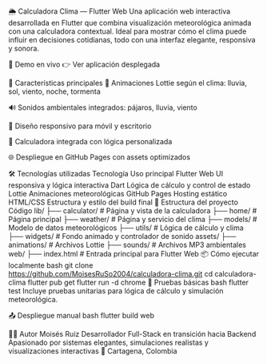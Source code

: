 🌦️ Calculadora Clima — Flutter Web
Una aplicación web interactiva desarrollada en Flutter que combina visualización meteorológica animada con una calculadora contextual. Ideal para mostrar cómo el clima puede influir en decisiones cotidianas, todo con una interfaz elegante, responsiva y sonora.

🚀 Demo en vivo
👉 Ver aplicación desplegada

🧠 Características principales
🎨 Animaciones Lottie según el clima: lluvia, sol, viento, noche, tormenta

🔊 Sonidos ambientales integrados: pájaros, lluvia, viento

📱 Diseño responsivo para móvil y escritorio

🧮 Calculadora integrada con lógica personalizada

🌐 Despliegue en GitHub Pages con assets optimizados

🛠️ Tecnologías utilizadas
Tecnología Uso principal
Flutter Web UI responsiva y lógica interactiva
Dart Lógica de cálculo y control de estado
Lottie Animaciones meteorológicas
GitHub Pages Hosting estático
HTML/CSS Estructura y estilo del build final
📁 Estructura del proyecto
Código
lib/
├── calculator/ # Página y vista de la calculadora
├── home/ # Página principal
├── weather/ # Página y servicio del clima
├── models/ # Modelo de datos meteorológicos
├── utils/ # Lógica de cálculo y clima
├── widgets/ # Fondo animado y controlador de sonido
assets/
├── animations/ # Archivos Lottie
├── sounds/ # Archivos MP3 ambientales
web/
├── index.html # Entrada principal para Flutter Web
📦 Cómo ejecutar localmente
bash
git clone https://github.com/MoisesRuSo2004/calculadora-clima.git
cd calculadora-clima
flutter pub get
flutter run -d chrome
🧪 Pruebas básicas
bash
flutter test
Incluye pruebas unitarias para lógica de cálculo y simulación meteorológica.

📤 Despliegue manual
bash
flutter build web

👨‍💻 Autor
Moisés Ruiz Desarrollador Full-Stack en transición hacia Backend Apasionado por sistemas elegantes, simulaciones realistas y visualizaciones interactivas 📍 Cartagena, Colombia
